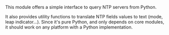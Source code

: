 This module offers a simple interface to query NTP servers from Python.

It also provides utility functions to translate NTP fields values to text (mode,
leap indicator...). Since it's pure Python, and only depends on core modules, it
should work on any platform with a Python implementation.